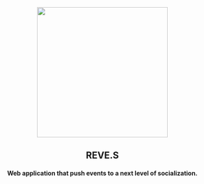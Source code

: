 
<div align="center">
  <img src="https://user-images.githubusercontent.com/11615615/163467685-af5fb8fe-9199-401f-9362-8c06b14a56ae.png" width="300" />
 </div>
 
<h2 align="center">REVE.S</h2>

<h4 align="center">Web application that push events to a next level of socialization.</h4>
